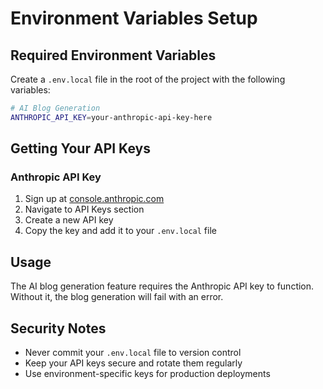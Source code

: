# Environment Variables Setup

## Required Environment Variables

Create a `.env.local` file in the root of the project with the following variables:

```bash
# AI Blog Generation
ANTHROPIC_API_KEY=your-anthropic-api-key-here
```

## Getting Your API Keys

### Anthropic API Key
1. Sign up at [console.anthropic.com](https://console.anthropic.com)
2. Navigate to API Keys section
3. Create a new API key
4. Copy the key and add it to your `.env.local` file

## Usage
The AI blog generation feature requires the Anthropic API key to function. Without it, the blog generation will fail with an error.

## Security Notes
- Never commit your `.env.local` file to version control
- Keep your API keys secure and rotate them regularly
- Use environment-specific keys for production deployments
